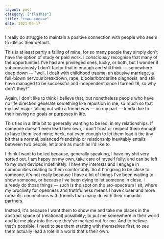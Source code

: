 ```yaml
---
layout: post
category: ["flashes"]
title: "становление"
date: 2021-06-17
---
```


I really do struggle to maintain a positive connection with people who seem to idle as their default.

This is at least partly a failing of mine; for so many people they simply don't have the option of study or paid work. I *consciously* recognise that many of the opportunities I've had are privileged ones, lucky, or both, but I wonder if subconsciously I don't factor that in enough and still think — somewhere deep down — "well, I dealt with childhood trauma, an abusive marriage, a full-blown nervous breakdown, rape, bipolar/borderline diagnosis, and still have managed to be successful and independent since I turned 18, so why don't they?"

Again, I don't like to think I believe that, but nonetheless people who have no life direction generate something like repulsion in me, so much so that my last major falling out with a friend was — on my part — kinda due to their having no goals or purposes in life.

This ties in a little bit to generally wanting to be led, in my relationships. If someone doesn't even lead their own, I don't trust or respect them enough to have them lead mine; heck, not even enough to let them lead it the tiny bit that a normal, balanced friendship or relationship inevitably entails between two people, let alone as much as I'd like to.

I think I want to be led because, generally speaking, I have my shit very sorted out. I am happy on my own, take care of myself fully, and can be left to my own devices indefinitely. I have my interests and I engage in communities relating to them comfortably. So if I'm going to be close to someone, it's not really because I have a lot of things I've been waiting to show someone, or because I've been dying to let someone in close. I already do those things — such is the spot on the aro-spectrum I sit, where my proclivity for openness and truthfulness means I have closer and more romantic connections with friends than many do with their romantic partners.

Instead, it's because I want them to show me and take me places in the abstract space of (relational) possibility; to put me somewhere in their world and let me play into the role they've marked out for me. And to believe that's possible, I need to see them starting with themselves first; to see them actually lead a role in a world that's their own.